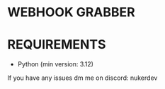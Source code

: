 # WEBHOOK GRABBER

# REQUIREMENTS
- Python (min version: 3.12)

If you have any issues dm me on discord: nukerdev